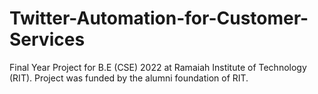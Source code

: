 # Twitter-Automation-for-Customer-Services
Final Year Project for B.E (CSE) 2022 at Ramaiah Institute of Technology (RIT). Project was funded by the alumni foundation of RIT.
